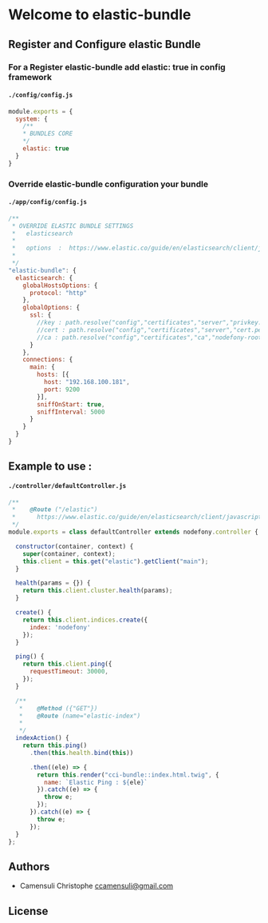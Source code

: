 # Welcome to elastic-bundle


## Register and Configure elastic Bundle

### For a Register elastic-bundle add <b>elastic: true</b> in config framework
#### <code>./config/config.js</code>

```js
module.exports = {
  system: {
    /**
    * BUNDLES CORE
    */
    elastic: true
  }
}
```

### Override elastic-bundle configuration your bundle  

#### <code>./app/config/config.js</code>

```js
/**
 * OVERRIDE ELASTIC BUNDLE SETTINGS
 *   elasticsearch
 *
 *	 options  :  https://www.elastic.co/guide/en/elasticsearch/client/javascript-api/current/configuration.html
 *
 */
"elastic-bundle": {
  elasticsearch: {
    globalHostsOptions: {
      protocol: "http"
    },
    globalOptions: {
      ssl: {
        //key : path.resolve("config","certificates","server","privkey.pem"),
        //cert : path.resolve("config","certificates","server","cert.pem"),
        //ca : path.resolve("config","certificates","ca","nodefony-root-ca.crt.pem")
      }
    },
    connections: {
      main: {
        hosts: [{
          host: "192.168.100.181",
          port: 9200
        }],
        sniffOnStart: true,
        sniffInterval: 5000
      }
    }
  }
}
```

## Example to use :

#### <code>./controller/defaultController.js</code>
```js
/**
 *    @Route ("/elastic")
 * 		https://www.elastic.co/guide/en/elasticsearch/client/javascript-api/current/api-reference.html
 */
module.exports = class defaultController extends nodefony.controller {

  constructor(container, context) {
    super(container, context);
    this.client = this.get("elastic").getClient("main");
  }

  health(params = {}) {
    return this.client.cluster.health(params);
  }

  create() {
    return this.client.indices.create({
      index: 'nodefony'
    });
  }

  ping() {
    return this.client.ping({
      requestTimeout: 30000,
    });
  }

  /**
   *    @Method ({"GET"})
   *    @Route (name="elastic-index")
   *
   */
  indexAction() {
    return this.ping()
      .then(this.health.bind(this))

      .then((ele) => {
        return this.render("cci-bundle::index.html.twig", {
          name: `Elastic Ping : ${ele}`
        }).catch((e) => {
          throw e;
        });
      }).catch((e) => {
        throw e;
      });
  }
};
```


## <a name="authors"></a>Authors

- Camensuli Christophe  ccamensuli@gmail.com

##  <a name="license"></a>License
